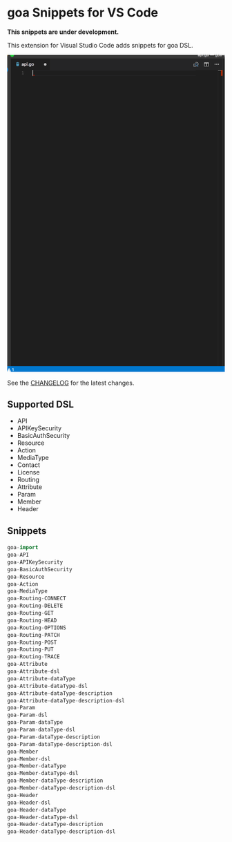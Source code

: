# goa Snippets for VS Code

**This snippets are under development.**

This extension for Visual Studio Code adds snippets for goa DSL.

![preview](images/goa-snippets.gif)

See the [CHANGELOG](CHANGELOG.md) for the latest changes.

## Supported DSL

* API
* APIKeySecurity
* BasicAuthSecurity
* Resource
* Action
* MediaType
* Contact
* License
* Routing
* Attribute
* Param
* Member
* Header

## Snippets

```go
goa-import
goa-API
goa-APIKeySecurity
goa-BasicAuthSecurity
goa-Resource
goa-Action
goa-MediaType
goa-Routing-CONNECT
goa-Routing-DELETE
goa-Routing-GET
goa-Routing-HEAD
goa-Routing-OPTIONS
goa-Routing-PATCH
goa-Routing-POST
goa-Routing-PUT
goa-Routing-TRACE
goa-Attribute
goa-Attribute-dsl
goa-Attribute-dataType
goa-Attribute-dataType-dsl
goa-Attribute-dataType-description
goa-Attribute-dataType-description-dsl
goa-Param
goa-Param-dsl
goa-Param-dataType
goa-Param-dataType-dsl
goa-Param-dataType-description
goa-Param-dataType-description-dsl
goa-Member
goa-Member-dsl
goa-Member-dataType
goa-Member-dataType-dsl
goa-Member-dataType-description
goa-Member-dataType-description-dsl
goa-Header
goa-Header-dsl
goa-Header-dataType
goa-Header-dataType-dsl
goa-Header-dataType-description
goa-Header-dataType-description-dsl
```
